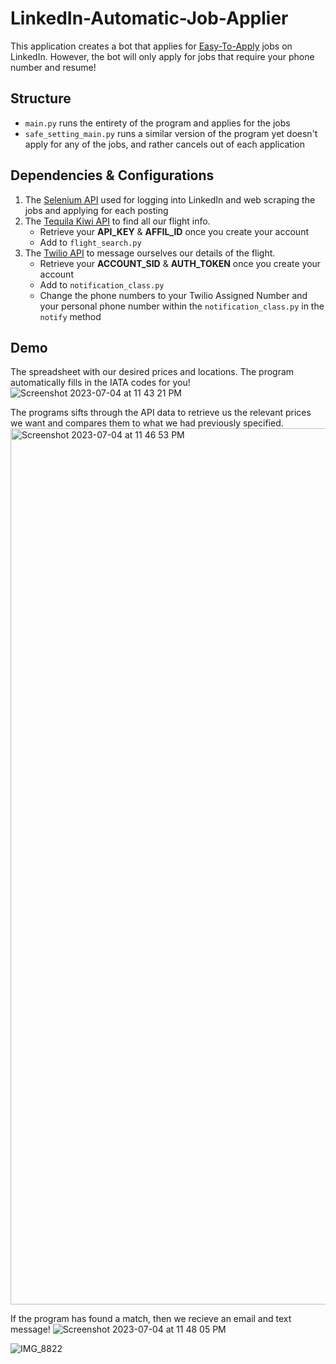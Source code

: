 # LinkedIn-Automatic-Job-Applier

This application creates a bot that applies for [Easy-To-Apply]("https://business.linkedin.com/talent-solutions/product-update/recruiting-and-candidate-search-tool/lever/easy-apply") jobs on LinkedIn. However, the bot will only apply for jobs that require your phone number and resume!


## Structure
- `main.py` runs the entirety of the program and applies for the jobs
- `safe_setting_main.py` runs a similar version of the program yet doesn't apply for any of the jobs, and rather cancels out of each application

## Dependencies & Configurations
1. The [Selenium API](https://www.selenium.dev/documentation/webdriver/) used for logging into LinkedIn and web scraping the jobs and applying for each posting
2. The [Tequila Kiwi API](https://tequila.kiwi.com/) to find all our flight info.
   - Retrieve your **API_KEY** & **AFFIL_ID** once you create your account
   - Add to `flight_search.py`
3. The [Twilio API](https://www.twilio.com/docs) to message ourselves our details of the flight.
   - Retrieve your **ACCOUNT_SID** & **AUTH_TOKEN** once you create your account
   - Add to `notification_class.py`
   - Change the phone numbers to your Twilio Assigned Number and your personal phone number within the `notification_class.py` in the `notify` method

## Demo
The spreadsheet with our desired prices and locations. The program automatically fills in the IATA codes for you!
![Screenshot 2023-07-04 at 11 43 21 PM](https://github.com/ishan-juneja/Personal-Flight-Club/assets/69048541/d35e7a4f-90d0-49ed-ad28-e9ce995d6d55)

The programs sifts through the API data to retrieve us the relevant prices we want and compares them to what we had previously specified. 
<img width="1402" alt="Screenshot 2023-07-04 at 11 46 53 PM" src="https://github.com/ishan-juneja/Personal-Flight-Club/assets/69048541/e03230d4-cdee-402b-abb9-28c61a9d4c49">

If the program has found a match, then we recieve an email and text message!
![Screenshot 2023-07-04 at 11 48 05 PM](https://github.com/ishan-juneja/Personal-Flight-Club/assets/69048541/5777d90d-5e9d-43e3-a40c-a9e9469867b3)

![IMG_8822](https://github.com/ishan-juneja/Personal-Flight-Club/assets/69048541/aa90803f-aeff-4c8b-b856-c82f5562eeea)
